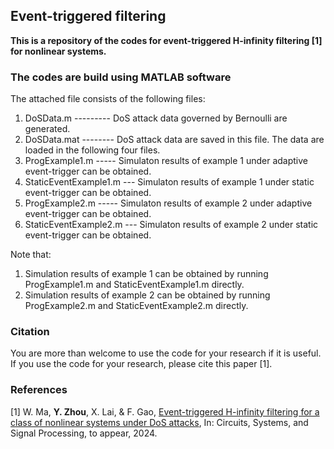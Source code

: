 ## Event-triggered filtering
**This is a repository of the codes for event-triggered H-infinity filtering [1] for nonlinear systems.**

### The codes are build using MATLAB software
The attached file consists of the following files:
 1. DoSData.m   ---------  DoS attack data governed by Bernoulli are generated.
 2. DoSData.mat  --------  DoS attack data are saved in this file. The data are loaded in the following four files.
 3. ProgExample1.m  -----  Simulaton results of example 1 under adaptive event-trigger can be obtained.
 4. StaticEventExample1.m --- Simulaton results of example 1 under static event-trigger can be obtained.
 5. ProgExample2.m   -----      Simulaton results of example 2 under adaptive event-trigger can be obtained.
 6. StaticEventExample2.m --- Simulaton results of example 2 under static event-trigger can be obtained.
 
Note that: 
1) Simulation results of example 1 can be obtained by running ProgExample1.m and StaticEventExample1.m directly.
2) Simulation results of example 2 can be obtained by running ProgExample2.m and StaticEventExample2.m directly.

### Citation
You are more than welcome to use the code for your research if it is useful. If you use the code for your research, please cite this paper [1]. 

### References
[1] W. Ma, **Y. Zhou**, X. Lai, & F. Gao, [Event-triggered H-infinity filtering for a class of nonlinear systems under DoS attacks](https://doi.org/), In: Circuits, Systems, and Signal Processing, to appear, 2024.


